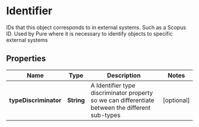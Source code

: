 

# Identifier

IDs that this object corresponds to in external systems. Such as a Scopus ID. Used by Pure where it is necessary to identify objects to specific external systems
## Properties

Name | Type | Description | Notes
------------ | ------------- | ------------- | -------------
**typeDiscriminator** | **String** | A Identifier type discriminator property so we can differentiate between the different sub-types |  [optional]



